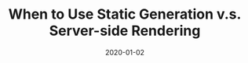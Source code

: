 ---
title: 'When to Use Static Generation v.s. Server-side Rendering'
date: '2020-01-02'
text: 'سلام به همه دوستان\nاین دومین اطلاعیه است'
---